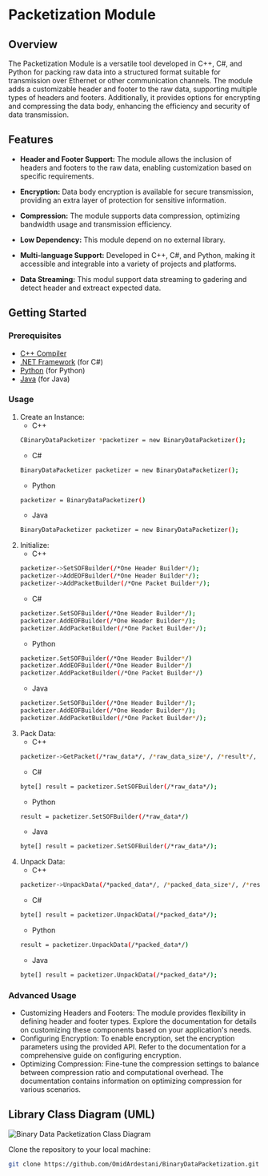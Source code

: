 # Packetization Module

## Overview

The Packetization Module is a versatile tool developed in C++, C#, and Python for packing raw data into a structured format suitable for transmission over Ethernet or other communication channels. The module adds a customizable header and footer to the raw data, supporting multiple types of headers and footers. Additionally, it provides options for encrypting and compressing the data body, enhancing the efficiency and security of data transmission.

## Features

- **Header and Footer Support:** The module allows the inclusion of headers and footers to the raw data, enabling customization based on specific requirements.

- **Encryption:** Data body encryption is available for secure transmission, providing an extra layer of protection for sensitive information.

- **Compression:** The module supports data compression, optimizing bandwidth usage and transmission efficiency.

- **Low Dependency:** This module depend on no external library.

- **Multi-language Support:** Developed in C++, C#, and Python, making it accessible and integrable into a variety of projects and platforms.

- **Data Streaming:** This modul support data streaming to gadering and detect header and extreact expected data.

## Getting Started

### Prerequisites

- [C++ Compiler](https://github.com/OmidArdestani/BinaryDataPacketization/tree/main/QtCpp)
- [.NET Framework](https://github.com/OmidArdestani/BinaryDataPacketization/tree/main/C%23) (for C#)
- [Python](https://github.com/OmidArdestani/BinaryDataPacketization/tree/main/Python) (for Python)
- [Java](https://github.com/OmidArdestani/BinaryDataPacketization/tree/main/Java) (for Java)

### Usage

 1. Create an Instance:
    * C++
    ```bash
    CBinaryDataPacketizer *packetizer = new BinaryDataPacketizer();
    ```
    * C#
    ```bash
    BinaryDataPacketizer packetizer = new BinaryDataPacketizer();
    ```
    * Python
    ```bash
    packetizer = BinaryDataPacketizer()
    ```
    * Java
    ```bash
    BinaryDataPacketizer packetizer = new BinaryDataPacketizer();
    ```
 2. Initialize:
    * C++
    ```bash
    packetizer->SetSOFBuilder(/*One Header Builder*/);
    packetizer->AddEOFBuilder(/*One Header Builder*/);
    packetizer->AddPacketBuilder(/*One Packet Builder*/);
    ```
    * C#
    ```bash
    packetizer.SetSOFBuilder(/*One Header Builder*/);
    packetizer.AddEOFBuilder(/*One Header Builder*/);
    packetizer.AddPacketBuilder(/*One Packet Builder*/);
    ```
    * Python
    ```bash
    packetizer.SetSOFBuilder(/*One Header Builder*/)
    packetizer.AddEOFBuilder(/*One Header Builder*/)
    packetizer.AddPacketBuilder(/*One Packet Builder*/)
    ```
    * Java
    ```bash
    packetizer.SetSOFBuilder(/*One Header Builder*/);
    packetizer.AddEOFBuilder(/*One Header Builder*/);
    packetizer.AddPacketBuilder(/*One Packet Builder*/);
    ```
 3. Pack Data:
    * C++
    ```bash
    packetizer->GetPacket(/*raw_data*/, /*raw_data_size*/, /*result*/, /*result_size*/);
    ```
    * C#
    ```bash
    byte[] result = packetizer.SetSOFBuilder(/*raw_data*/);
    ```
    * Python
    ```bash
    result = packetizer.SetSOFBuilder(/*raw_data*/)
    ```
    * Java
    ```bash
    byte[] result = packetizer.SetSOFBuilder(/*raw_data*/);
    ```    
 5. Unpack Data:
    * C++
    ```bash
    packetizer->UnpackData(/*packed_data*/, /*packed_data_size*/, /*result*/, /*result_size*/);
    ```
    * C#
    ```bash
    byte[] result = packetizer.UnpackData(/*packed_data*/);
    ```
    * Python
    ```bash
    result = packetizer.UnpackData(/*packed_data*/)
    ```
    * Java
    ```bash
    byte[] result = packetizer.UnpackData(/*packed_data*/);
    ```

### Advanced Usage

 * Customizing Headers and Footers: The module provides flexibility in defining header and footer types. Explore the documentation for details on customizing these components based on your application's needs.
 * Configuring Encryption: To enable encryption, set the encryption parameters using the provided API. Refer to the documentation for a comprehensive guide on configuring encryption.
 * Optimizing Compression: Fine-tune the compression settings to balance between compression ratio and computational overhead. The documentation contains information on optimizing compression for various scenarios.

## Library Class Diagram (UML)

![Binary Data Packetization Class Diagram](https://github.com/OmidArdestani/BinaryDataPacketization/blob/main/Document/DataPacker.jpg)

Clone the repository to your local machine:
```bash
git clone https://github.com/OmidArdestani/BinaryDataPacketization.git
```

